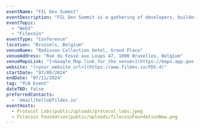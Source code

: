 ```yaml
---
eventName: "FIL Dev Summit"
eventDescription: "FIL Dev Summit is a gathering of developers, builders, and engaged community members who want to contribute to the core protocol and network evolution of Filecoin."
eventTopic: 
  - "Web3"
  - "Filecoin" 
eventType: "Conference"
location: "Brussels, Belgium" 
venueName: "Radisson Collection Hotel, Grand Place" 
venueAddress: "Rue du Fossé aux Loups 47, 1000 Bruxelles, Belgium"
venueMapsLink: "[<Google_Map_link_for_the_venue>](https://maps.app.goo.gl/crPW29eUPtVjQHt77)" 
website: "[<your_website_url>](https://www.fildev.io/FDS-4)" 
startDate: "07/09/2024"
endDate: "07/11/2024"
tag: "PLN Event"
dateTBD: false
preferredContacts:
  - 'email|hello@fildev.io'
eventHosts:
  - Protocol Labs|public/uploads/protocol_labs.jpeg
  - Filecoin Foundation|public/uploads/filecoinFoundationNew.png
---
```

